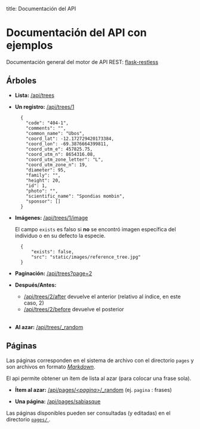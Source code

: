 title: Documentación del API

# Documentación del API con ejemplos

Documentación general del motor de API REST: [flask-restless](http://flask-restless.readthedocs.io/en/stable/requestformat.html)

## Árboles

- **Lista:** [/api/trees](/api/trees)

- **Un registro:** [/api/trees/1](/api/trees/1)

        {
          "code": "404-1",
          "comments": "",
          "common_name": "Ubos",
          "coord_lat": -12.172729420173384,
          "coord_lon": -69.3876664399811,
          "coord_utm_e": 457825.75,
          "coord_utm_n": 8654316.08,
          "coord_utm_zone_letter": "L",
          "coord_utm_zone_n": 19,
          "diameter": 95,
          "family": "",
          "height": 20,
          "id": 1,
          "photo": "",
          "scientific_name": "Spondias mombin",
          "sponsor": []
        }

- **Imágenes:** [/api/trees/1/image](/api/trees/1/image)
    
    El campo `exists` es falso si **no** se encontró imagen específica del individuo o en su defecto la especie.

        {
            "exists": false,
            "src": "static/images/reference_tree.jpg"
        }

- **Paginación:** [/api/trees?page=2](/api/trees?page=2)

- **Después/Antes:**
    - [/api/trees/2/after](/api/trees/2/after) devuelve el anterior (relativo al índice, en este caso, 2)
    - [/api/trees/2/before](/api/trees/2/before) devuelve el posterior<br><br>

- **Al azar:** [/api/trees/\_random](/api/trees/_random)

## Páginas

Las páginas corresponden en el sistema de archivo con el directorio  `pages` y son archivos en formato [*Markdown*](http://daringfireball.net/projects/markdown/).

El api permite obtener un ítem de lista al azar (para colocar una frase sola).

- **Ítem al azar:** [/api/pages/*&lt;pagina&gt;*/\_random](/api/pages/frases/_random) (ej. `pagina` : frases)

- **Una página:** [/api/pages/sabiasque](/api/pages/sabiasque)

Las páginas disponibles pueden ser consultadas (y editadas) en el directorio [`pages/` <i class="fa fa-github-alt" aria-hidden="true"></i>](https://github.com/icarito/arbio-azucar-adoptarbol/tree/master/adoptarbol/pages).

